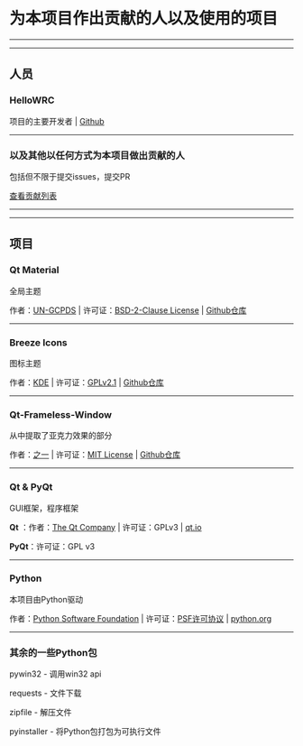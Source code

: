 # 为本项目作出贡献的人以及使用的项目

-----
-----

## 人员

### HelloWRC

项目的主要开发者 | [Github](https://github.com/HelloWRC)

-----

### 以及其他以任何方式为本项目做出贡献的人

包括但不限于提交issues，提交PR

[查看贡献列表](https://github.com/HelloWRC/W-DesktopCountdown/graphs/contributors)

-----
-----

## 项目

###  Qt Material

全局主题 

作者：[UN-GCPDS](https://github.com/UN-GCPDS) | 许可证：[BSD-2-Clause License](https://github.com/UN-GCPDS/qt-material/blob/master/LICENSE) | [Github仓库](https://github.com/UN-GCPDS/qt-material)


------
### Breeze Icons

图标主题

作者：[KDE](https://github.com/KDE) | 许可证：[GPLv2.1](https://github.com/KDE/breeze-icons/blob/master/COPYING.LIB) | [Github仓库](https://github.com/KDE/breeze-icons)

------
### Qt-Frameless-Window

从中提取了亚克力效果的部分

作者：[之一](https://github.com/zhiyiYo) | 许可证：[MIT License](https://github.com/zhiyiYo/PyQt-Frameless-Window/blob/master/LICENSE) | [Github仓库](https://github.com/zhiyiYo/PyQt-Frameless-Window)

------
### Qt & PyQt

GUI框架，程序框架

**Qt** ：作者：[The Qt Company](https://www.qt.io/company) | 许可证：GPLv3 | [qt.io](https://www.qt.io)

**PyQt**：许可证：GPL v3


------
### Python

本项目由Python驱动

作者：[Python Software Foundation](https://www.python.org/psf-landing/) | 许可证：[PSF许可协议](https://docs.python.org/zh-cn/3/license.html#psf-license) | [python.org](https://python.org)

------
### 其余的一些Python包

pywin32 - 调用win32 api

requests - 文件下载

zipfile - 解压文件

pyinstaller - 将Python包打包为可执行文件